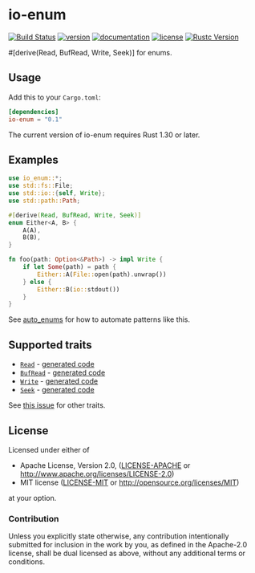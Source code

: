 # io-enum

[![Build Status](https://travis-ci.com/taiki-e/io-enum.svg?branch=master)](https://travis-ci.com/taiki-e/io-enum)
[![version](https://img.shields.io/crates/v/io-enum.svg)](https://crates.io/crates/io-enum/)
[![documentation](https://docs.rs/io-enum/badge.svg)](https://docs.rs/io-enum/)
[![license](https://img.shields.io/crates/l/io-enum.svg)](https://crates.io/crates/io-enum/)
[![Rustc Version](https://img.shields.io/badge/rustc-1.30+-lightgray.svg)](https://blog.rust-lang.org/2018/10/25/Rust-1.30.0.html)

\#\[derive(Read, BufRead, Write, Seek)\] for enums.

## Usage

Add this to your `Cargo.toml`:

```toml
[dependencies]
io-enum = "0.1"
```

The current version of io-enum requires Rust 1.30 or later.

## Examples

```rust
use io_enum::*;
use std::fs::File;
use std::io::{self, Write};
use std::path::Path;

#[derive(Read, BufRead, Write, Seek)]
enum Either<A, B> {
    A(A),
    B(B),
}

fn foo(path: Option<&Path>) -> impl Write {
    if let Some(path) = path {
        Either::A(File::open(path).unwrap())
    } else {
        Either::B(io::stdout())
    }
}
```

See [auto_enums](https://github.com/taiki-e/auto_enums) for how to automate patterns like this.

## Supported traits

* [`Read`](https://doc.rust-lang.org/std/io/trait.Read.html) - [generated code](doc/read.md)
* [`BufRead`](https://doc.rust-lang.org/std/io/trait.BufRead.html) - [generated code](doc/buf_read.md)
* [`Write`](https://doc.rust-lang.org/std/io/trait.Write.html) - [generated code](doc/write.md)
* [`Seek`](https://doc.rust-lang.org/std/io/trait.Seek.html) - [generated code](doc/seek.md)

See [this issue](https://github.com/taiki-e/auto_enums/issues/11) for other traits.

## License

Licensed under either of

* Apache License, Version 2.0, ([LICENSE-APACHE](LICENSE-APACHE) or <http://www.apache.org/licenses/LICENSE-2.0>)
* MIT license ([LICENSE-MIT](LICENSE-MIT) or <http://opensource.org/licenses/MIT>)

at your option.

### Contribution

Unless you explicitly state otherwise, any contribution intentionally submitted for inclusion in the work by you, as defined in the Apache-2.0 license, shall be dual licensed as above, without any additional terms or conditions.
